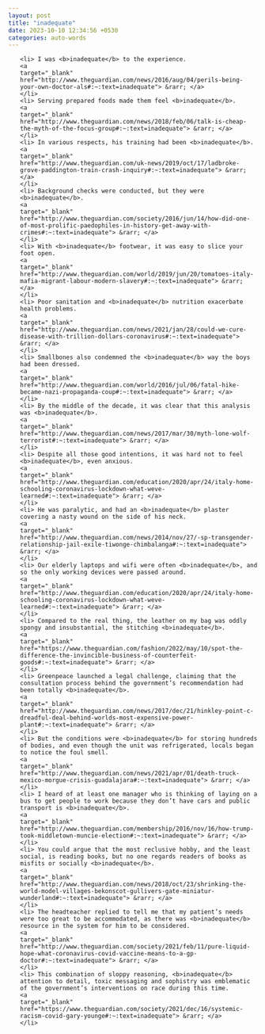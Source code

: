 ```yaml
---
layout: post
title: "inadequate"
date: 2023-10-10 12:34:56 +0530
categories: auto-words
---
```

<ol>

    <li> I was <b>inadequate</b> to the experience.
    <a 
    target="_blank" 
    href="http://www.theguardian.com/news/2016/aug/04/perils-being-your-own-doctor-als#:~:text=inadequate"> &rarr; </a>
    </li>
    <li> Serving prepared foods made them feel <b>inadequate</b>.
    <a 
    target="_blank" 
    href="http://www.theguardian.com/news/2018/feb/06/talk-is-cheap-the-myth-of-the-focus-group#:~:text=inadequate"> &rarr; </a>
    </li>
    <li> In various respects, his training had been <b>inadequate</b>.
    <a 
    target="_blank" 
    href="http://www.theguardian.com/uk-news/2019/oct/17/ladbroke-grove-paddington-train-crash-inquiry#:~:text=inadequate"> &rarr; </a>
    </li>
    <li> Background checks were conducted, but they were <b>inadequate</b>.
    <a 
    target="_blank" 
    href="http://www.theguardian.com/society/2016/jun/14/how-did-one-of-most-prolific-paedophiles-in-history-get-away-with-crimes#:~:text=inadequate"> &rarr; </a>
    </li>
    <li> With <b>inadequate</b> footwear, it was easy to slice your foot open.
    <a 
    target="_blank" 
    href="http://www.theguardian.com/world/2019/jun/20/tomatoes-italy-mafia-migrant-labour-modern-slavery#:~:text=inadequate"> &rarr; </a>
    </li>
    <li> Poor sanitation and <b>inadequate</b> nutrition exacerbate health problems.
    <a 
    target="_blank" 
    href="http://www.theguardian.com/news/2021/jan/28/could-we-cure-disease-with-trillion-dollars-coronavirus#:~:text=inadequate"> &rarr; </a>
    </li>
    <li> Smallbones also condemned the <b>inadequate</b> way the boys had been dressed.
    <a 
    target="_blank" 
    href="http://www.theguardian.com/world/2016/jul/06/fatal-hike-became-nazi-propaganda-coup#:~:text=inadequate"> &rarr; </a>
    </li>
    <li> By the middle of the decade, it was clear that this analysis was <b>inadequate</b>.
    <a 
    target="_blank" 
    href="http://www.theguardian.com/news/2017/mar/30/myth-lone-wolf-terrorist#:~:text=inadequate"> &rarr; </a>
    </li>
    <li> Despite all those good intentions, it was hard not to feel <b>inadequate</b>, even anxious.
    <a 
    target="_blank" 
    href="http://www.theguardian.com/education/2020/apr/24/italy-home-schooling-coronavirus-lockdown-what-weve-learned#:~:text=inadequate"> &rarr; </a>
    </li>
    <li> He was paralytic, and had an <b>inadequate</b> plaster covering a nasty wound on the side of his neck.
    <a 
    target="_blank" 
    href="http://www.theguardian.com/news/2014/nov/27/-sp-transgender-relationship-jail-exile-tiwonge-chimbalanga#:~:text=inadequate"> &rarr; </a>
    </li>
    <li> Our elderly laptops and wifi were often <b>inadequate</b>, and so the only working devices were passed around.
    <a 
    target="_blank" 
    href="http://www.theguardian.com/education/2020/apr/24/italy-home-schooling-coronavirus-lockdown-what-weve-learned#:~:text=inadequate"> &rarr; </a>
    </li>
    <li> Compared to the real thing, the leather on my bag was oddly spongy and insubstantial, the stitching <b>inadequate</b>.
    <a 
    target="_blank" 
    href="https://www.theguardian.com/fashion/2022/may/10/spot-the-difference-the-invincible-business-of-counterfeit-goods#:~:text=inadequate"> &rarr; </a>
    </li>
    <li> Greenpeace launched a legal challenge, claiming that the consultation process behind the government’s recommendation had been totally <b>inadequate</b>.
    <a 
    target="_blank" 
    href="http://www.theguardian.com/news/2017/dec/21/hinkley-point-c-dreadful-deal-behind-worlds-most-expensive-power-plant#:~:text=inadequate"> &rarr; </a>
    </li>
    <li> But the conditions were <b>inadequate</b> for storing hundreds of bodies, and even though the unit was refrigerated, locals began to notice the foul smell.
    <a 
    target="_blank" 
    href="http://www.theguardian.com/news/2021/apr/01/death-truck-mexico-morgue-crisis-guadalajara#:~:text=inadequate"> &rarr; </a>
    </li>
    <li> I heard of at least one manager who is thinking of laying on a bus to get people to work because they don’t have cars and public transport is <b>inadequate</b>.
    <a 
    target="_blank" 
    href="http://www.theguardian.com/membership/2016/nov/16/how-trump-took-middletown-muncie-election#:~:text=inadequate"> &rarr; </a>
    </li>
    <li> You could argue that the most reclusive hobby, and the least social, is reading books, but no one regards readers of books as misfits or socially <b>inadequate</b>.
    <a 
    target="_blank" 
    href="http://www.theguardian.com/news/2018/oct/23/shrinking-the-world-model-villages-bekonscot-gullivers-gate-miniatur-wunderland#:~:text=inadequate"> &rarr; </a>
    </li>
    <li> The headteacher replied to tell me that my patient’s needs were too great to be accommodated, as there was <b>inadequate</b> resource in the system for him to be considered.
    <a 
    target="_blank" 
    href="http://www.theguardian.com/society/2021/feb/11/pure-liquid-hope-what-coronavirus-covid-vaccine-means-to-a-gp-doctor#:~:text=inadequate"> &rarr; </a>
    </li>
    <li> This combination of sloppy reasoning, <b>inadequate</b> attention to detail, toxic messaging and sophistry was emblematic of the government’s interventions on race during this time.
    <a 
    target="_blank" 
    href="https://www.theguardian.com/society/2021/dec/16/systemic-racism-covid-gary-younge#:~:text=inadequate"> &rarr; </a>
    </li>